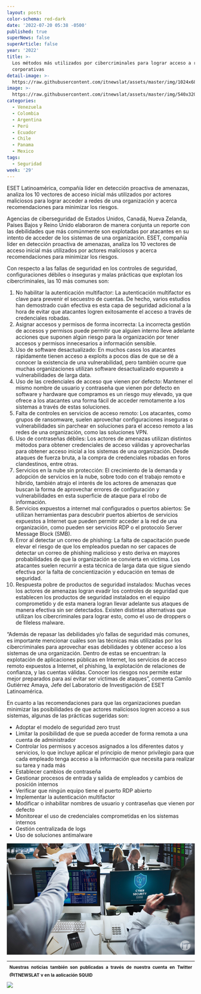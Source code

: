```yaml
---
layout: posts
color-schema: red-dark
date: '2022-07-20 05:38 -0500'
published: true
superNews: false
superArticle: false
year: '2022'
title: >-
  Los métodos más utilizados por cibercriminales para lograr acceso a redes
  corporativas
detail-image: >-
  https://raw.githubusercontent.com/itnewslat/assets/master/img/1024x680/centro-de-seguridad-g.jpg
image: >-
  https://raw.githubusercontent.com/itnewslat/assets/master/img/540x320/centro-de-seguridad-p.jpg
categories:
  - Venezuela
  - Colombia
  - Argentina
  - Perú
  - Ecuador
  - Chile
  - Panama
  - Mexico
tags:
  - Seguridad
week: '29'
---
```

ESET Latinoamérica, compañía líder en detección proactiva de amenazas, analiza los 10 vectores de acceso inicial más utilizados por actores maliciosos para lograr acceder a redes de una organización y acerca recomendaciones para minimizar los riesgos.
 
Agencias de ciberseguridad de Estados Unidos, Canadá, Nueva Zelanda, Países Bajos y Reino Unido elaboraron de manera conjunta un reporte con las debilidades que más comúnmente son explotadas por atacantes en su intento de acceder de los sistemas de una organización. ESET, compañía líder en detección proactiva de amenazas, analiza los 10 vectores de acceso inicial más utilizados por actores maliciosos y acerca recomendaciones para minimizar los riesgos. 

Con respecto a las fallas de seguridad en los controles de seguridad, configuraciones débiles o inseguras y malas prácticas que explotan los cibercriminales, las 10 más comunes son:

1. No habilitar la autenticación multifactor: La autenticación multifactor es clave para prevenir el secuestro de cuentas. De hecho, varios estudios han demostrado cuán efectiva es esta capa de seguridad adicional a la hora de evitar que atacantes logren exitosamente el acceso a través de credenciales robadas.
1. Asignar accesos y permisos de forma incorrecta: La incorrecta gestión de accesos y permisos puede permitir que alguien interno lleve adelante acciones que suponen algún riesgo para la organización por tener accesos y permisos innecesarios a información sensible.
1. Uso de software desactualizado: En muchos casos los atacantes rápidamente tienen acceso a exploits a pocos días de que se dé a conocer la existencia de una vulnerabilidad, pero también ocurre que muchas organizaciones utilizan software desactualizado expuesto a vulnerabilidades de larga data.
1. Uso de las credenciales de acceso que vienen por defecto: Mantener el mismo nombre de usuario y contraseña que vienen por defecto en software y hardware que compramos es un riesgo muy elevado, ya que ofrece a los atacantes una forma fácil de acceder remotamente a los sistemas a través de estas soluciones.
1. Falta de controles en servicios de acceso remoto: Los atacantes, como grupos de ransomware, suelen aprovechar configuraciones inseguras o vulnerabilidades sin parchear en soluciones para el acceso remoto a las redes de una organización, como las soluciones VPN.
1. Uso de contraseñas débiles: Los actores de amenazas utilizan distintos métodos para obtener credenciales de acceso válidas y aprovecharlas para obtener acceso inicial a los sistemas de una organización. Desde ataques de fuerza bruta, a la compra de credenciales robadas en foros clandestinos, entre otras.
1. Servicios en la nube sin protección: El crecimiento de la demanda y adopción de servicios en la nube, sobre todo con el trabajo remoto e híbrido, también atrajo el interés de los actores de amenazas que buscan la forma de aprovechar errores de configuración y vulnerabilidades en esta superficie de ataque para el robo de información.
1. Servicios expuestos a internet mal configurados o puertos abiertos: Se utilizan herramientas para descubrir puertos abiertos de servicios expuestos a Internet que pueden permitir acceder a la red de una organización, como pueden ser servicios RDP o el protocolo Server Message Block (SMB).
1. Error al detectar un correo de phishing: La falta de capacitación puede elevar el riesgo de que los empleados puedan no ser capaces de detectar un correo de phishing malicioso y esto deriva en mayores probabilidades de que la organización se convierta en víctima. Los atacantes suelen recurrir a esta técnica de larga data que sigue siendo efectiva por la falta de concientización y educación en temas de seguridad.
1. Respuesta pobre de productos de seguridad instalados: Muchas veces los actores de amenazas logran evadir los controles de seguridad que establecen los productos de seguridad instalados en el equipo comprometido y de esta manera logran llevar adelante sus ataques de manera efectiva sin ser detectados. Existen distintas alternativas que utilizan los cibercriminales para lograr esto, como el uso de droppers o de fileless malware.
 

 “Además de repasar las debilidades y/o fallas de seguridad más comunes, es importante mencionar cuáles son las técnicas más utilizadas por los cibercriminales para aprovechar esas debilidades y obtener acceso a los sistemas de una organización. Dentro de estas se encuentran: la explotación de aplicaciones públicas en Internet, los servicios de acceso remoto expuestos a Internet, el phishing, la explotación de relaciones de confianza, y las cuentas válidas. Conocer los riesgos nos permite estar mejor preparados para así evitar ser víctimas de ataques”, comenta Camilo Gutiérrez Amaya, Jefe del Laboratorio de Investigación de ESET Latinoamérica.


En cuanto a las recomendaciones para que las organizaciones puedan minimizar las posibilidades de que actores maliciosos logren acceso a sus sistemas, algunas de las prácticas sugeridas son:

- Adoptar el modelo de seguridad zero trust
- Limitar la posibilidad de que se pueda acceder de forma remota a una cuenta de administrador
- Controlar los permisos y accesos asignados a los diferentes datos y servicios, lo que incluye aplicar el principio de menor privilegio para que cada empleado tenga acceso a la información que necesita para realizar su tarea y nada más
- Establecer cambios de contraseña
- Gestionar procesos de entrada y salida de empleados y cambios de posición internos
- Verificar que ningún equipo tiene el puerto RDP abierto
- Implementar la autenticación multifactor
- Modificar o inhabilitar nombres de usuario y contraseñas que vienen por defecto
- Monitorear el uso de credenciales comprometidas en los sistemas internos
- Gestión centralizada de logs
- Uso de soluciones antimalware

![](https://raw.githubusercontent.com/itnewslat/assets/master/img/540x320/centro-de-seguridad-p.jpg)

<table style="height: 42px;" width="569">
<tbody>
<tr>
<td style="text-align: justify;"><sub><strong>Nuestras noticias también son publicadas a través de nuestra cuenta en Twitter <a href="https://twitter.com/itnewslat?lang=es">@ITNEWSLAT</a> y en la aplicación <a href="https://squidapp.co/en/">SQUID</a></strong></sub></td>
</tr>
</tbody>
</table>

<img src="https://tracker.metricool.com/c3po.jpg?hash=56f88a41e39ab42c063cc51676587a04"/>